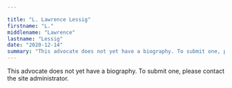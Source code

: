 ```yaml
---

title: "L. Lawrence Lessig"
firstname: "L."
middlename: "Lawrence"
lastname: "Lessig"
date: "2020-12-14"
summary: "This advocate does not yet have a biography. To submit one, please contact the site administrator."
---
```

This advocate does not yet have a biography. To submit one, please contact the site administrator.


